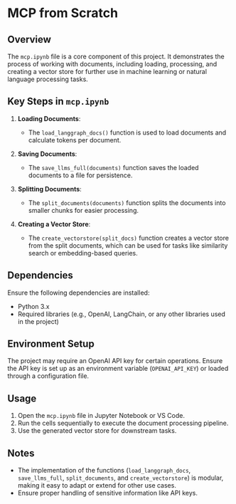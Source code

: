 # MCP from Scratch

## Overview

The `mcp.ipynb` file is a core component of this project. It demonstrates the process of working with documents, including loading, processing, and creating a vector store for further use in machine learning or natural language processing tasks.

## Key Steps in `mcp.ipynb`

1. **Loading Documents**:
   - The `load_langgraph_docs()` function is used to load documents and calculate tokens per document.

2. **Saving Documents**:
   - The `save_llms_full(documents)` function saves the loaded documents to a file for persistence.

3. **Splitting Documents**:
   - The `split_documents(documents)` function splits the documents into smaller chunks for easier processing.

4. **Creating a Vector Store**:
   - The `create_vectorstore(split_docs)` function creates a vector store from the split documents, which can be used for tasks like similarity search or embedding-based queries.

## Dependencies

Ensure the following dependencies are installed:
- Python 3.x
- Required libraries (e.g., OpenAI, LangChain, or any other libraries used in the project)

## Environment Setup

The project may require an OpenAI API key for certain operations. Ensure the API key is set up as an environment variable (`OPENAI_API_KEY`) or loaded through a configuration file.

## Usage

1. Open the `mcp.ipynb` file in Jupyter Notebook or VS Code.
2. Run the cells sequentially to execute the document processing pipeline.
3. Use the generated vector store for downstream tasks.

## Notes

- The implementation of the functions (`load_langgraph_docs`, `save_llms_full`, `split_documents`, and `create_vectorstore`) is modular, making it easy to adapt or extend for other use cases.
- Ensure proper handling of sensitive information like API keys.
